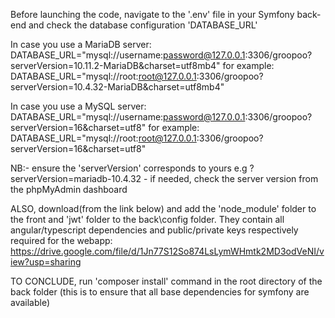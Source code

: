 Before launching the code, navigate to the '.env' file in your Symfony back-end and check the database configuration 'DATABASE_URL'

In case you use a MariaDB server: DATABASE_URL="mysql://username:password@127.0.0.1:3306/groopoo?serverVersion=10.11.2-MariaDB&charset=utf8mb4"
for example: DATABASE_URL="mysql://root:root@127.0.0.1:3306/groopoo?serverVersion=10.4.32-MariaDB&charset=utf8mb4"

In case you use a MySQL server: DATABASE_URL="mysql://username:password@127.0.0.1:3306/groopoo?serverVersion=16&charset=utf8"
for example: DATABASE_URL="mysql://root:root@127.0.0.1:3306/groopoo?serverVersion=16&charset=utf8"

NB:- ensure the 'serverVersion' corresponds to yours e.g ?serverVersion=mariadb-10.4.32
    - if needed, check the server version from the phpMyAdmin dashboard

ALSO, download(from the link below) and add the 'node_module' folder to the front and 'jwt' folder to the back\config folder. They contain all angular/typescript dependencies and public/private keys respectively required for the webapp:
https://drive.google.com/file/d/1Jn77S12So874LsLymWHmtk2MD3odVeNI/view?usp=sharing

TO CONCLUDE, run 'composer install' command in the root directory of the back folder (this is to ensure that all base dependencies for symfony are available)
